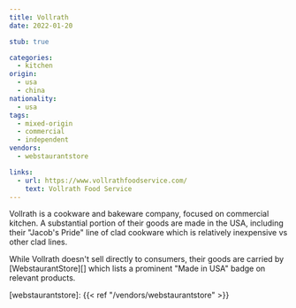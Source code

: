 ```yaml
---
title: Vollrath
date: 2022-01-20

stub: true

categories:
  - kitchen
origin:
  - usa
  - china
nationality:
  - usa
tags:
  - mixed-origin
  - commercial
  - independent
vendors:
  - webstaurantstore

links:
  - url: https://www.vollrathfoodservice.com/
    text: Vollrath Food Service
---
```


Vollrath is a cookware and bakeware company, focused on commercial kitchen. A
substantial portion of their goods are made in the USA, including their "Jacob's
Pride" line of clad cookware which is relatively inexpensive vs other clad
lines.

While Vollrath doesn't sell directly to consumers, their goods are carried by
[WebstaurantStore][] which lists a prominent "Made in USA" badge on relevant
products.

[webstaurantstore]: {{< ref "/vendors/webstaurantstore" >}}
